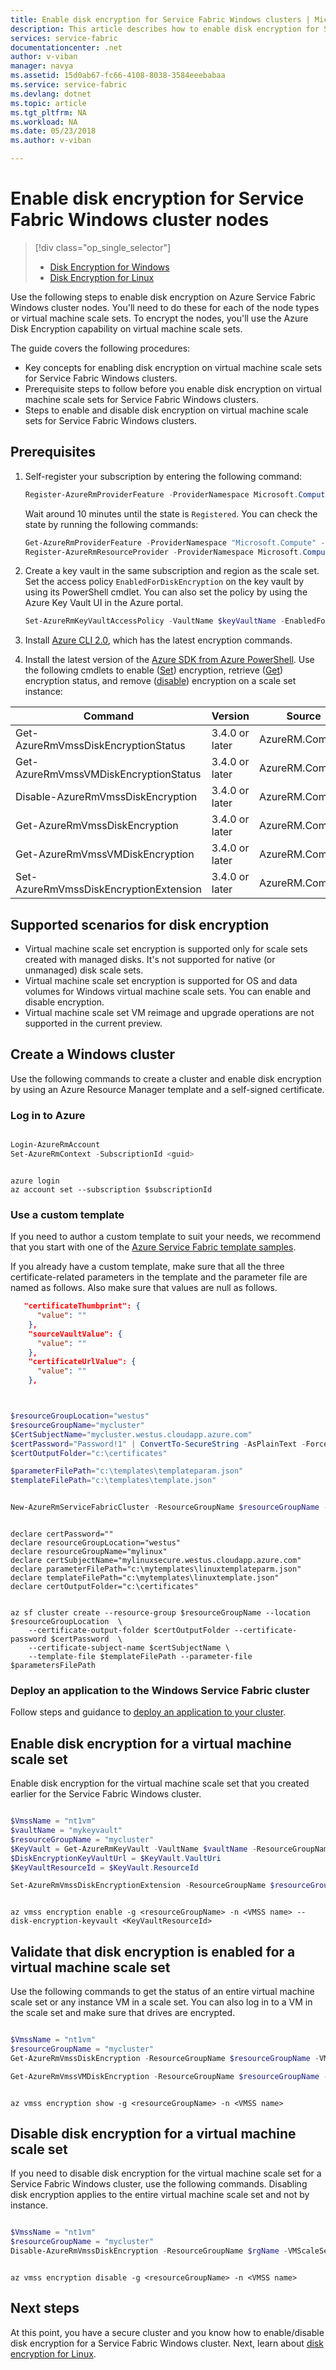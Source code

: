 ```yaml
---
title: Enable disk encryption for Service Fabric Windows clusters | Microsoft Docs
description: This article describes how to enable disk encryption for Service Fabric cluster nodes in Azure by using Azure Resource Manager and Azure Key Vault.
services: service-fabric
documentationcenter: .net
author: v-viban
manager: navya
ms.assetid: 15d0ab67-fc66-4108-8038-3584eeebabaa
ms.service: service-fabric
ms.devlang: dotnet
ms.topic: article
ms.tgt_pltfrm: NA
ms.workload: NA
ms.date: 05/23/2018
ms.author: v-viban

---
```

# Enable disk encryption for Service Fabric Windows cluster nodes 
> [!div class="op_single_selector"]
> * [Disk Encryption for Windows](service-fabric-enable-azure-disk-encryption-windows.md)
> * [Disk Encryption for Linux](service-fabric-enable-azure-disk-encryption-linux.md)
>
>

Use the following steps to enable disk encryption on Azure Service Fabric Windows cluster nodes. You'll need to do these for each of the node types or virtual machine scale sets. To encrypt the nodes, you'll use the Azure Disk Encryption capability on virtual machine scale sets.

The guide covers the following procedures:

* Key concepts for enabling disk encryption on virtual machine scale sets for Service Fabric Windows clusters.
* Prerequisite steps to follow before you enable disk encryption on virtual machine scale sets for Service Fabric Windows clusters.
* Steps to enable and disable disk encryption on virtual machine scale sets for Service Fabric Windows clusters.


## Prerequisites
1. Self-register your subscription by entering the following command:

   ```PowerShell
   Register-AzureRmProviderFeature -ProviderNamespace Microsoft.Compute -FeatureName "UnifiedDiskEncryption"
   ```
   
   Wait around 10 minutes until the state is `Registered`. You can check the state by running the following commands:

   ```PowerShell
   Get-AzureRmProviderFeature -ProviderNamespace "Microsoft.Compute" -FeatureName "UnifiedDiskEncryption"
   Register-AzureRmResourceProvider -ProviderNamespace Microsoft.Compute
   ```

2. Create a key vault in the same subscription and region as the scale set. Set the access policy `EnabledForDiskEncryption` on the key vault by using its PowerShell cmdlet. You can also set the policy by using the Azure Key Vault UI in the Azure portal.

   ```PowerShell
   Set-AzureRmKeyVaultAccessPolicy -VaultName $keyVaultName -EnabledForDiskEncryption
   ```

3. Install [Azure CLI 2.0](https://docs.microsoft.com/en-us/cli/azure/install-azure-cli?view=azure-cli-latest), which has the latest encryption commands.

4. Install the latest version of the [Azure SDK from Azure PowerShell](https://github.com/Azure/azure-powershell/releases). Use the following cmdlets to enable ([Set](https://docs.microsoft.com/en-us/powershell/module/azurerm.compute/set-azurermvmssdiskencryptionextension?view=azurermps-4.4.1)) encryption, retrieve ([Get](https://docs.microsoft.com/en-us/powershell/module/azurerm.compute/get-azurermvmssvmdiskencryption?view=azurermps-4.4.1)) encryption status, and remove ([disable](https://docs.microsoft.com/en-us/powershell/module/azurerm.compute/disable-azurermvmssdiskencryption?view=azurermps-4.4.1)) encryption on a scale set instance:

| Command | Version |  Source  |
| ------------- |-------------| ------------|
| Get-AzureRmVmssDiskEncryptionStatus   | 3.4.0 or later | AzureRM.Compute |
| Get-AzureRmVmssVMDiskEncryptionStatus   | 3.4.0 or later | AzureRM.Compute |
| Disable-AzureRmVmssDiskEncryption   | 3.4.0 or later | AzureRM.Compute |
| Get-AzureRmVmssDiskEncryption   | 3.4.0 or later | AzureRM.Compute |
| Get-AzureRmVmssVMDiskEncryption   | 3.4.0 or later | AzureRM.Compute |
| Set-AzureRmVmssDiskEncryptionExtension   | 3.4.0 or later | AzureRM.Compute |


## Supported scenarios for disk encryption
* Virtual machine scale set encryption is supported only for scale sets created with managed disks. It's not supported for native (or unmanaged) disk scale sets.
* Virtual machine scale set encryption is supported for OS and data volumes for Windows virtual machine scale sets. You can enable and disable encryption.
* Virtual machine scale set VM reimage and upgrade operations are not supported in the current preview.


## Create a Windows cluster

Use the following commands to create a cluster and enable disk encryption by using an Azure Resource Manager template and a self-signed certificate.

### Log in to Azure 

```PowerShell

Login-AzureRmAccount
Set-AzureRmContext -SubscriptionId <guid>

```

```CLI

azure login
az account set --subscription $subscriptionId

```

### Use a custom template 

If you need to author a custom template to suit your needs, we recommend that you start with one of the [Azure Service Fabric template samples](https://github.com/Azure-Samples/service-fabric-cluster-templates/tree/master).

If you already have a custom template, make sure that all the three certificate-related parameters in the template and the parameter file are named as follows. Also make sure that values are null as follows.

```JSON
   "certificateThumbprint": {
      "value": ""
    },
    "sourceVaultValue": {
      "value": ""
    },
    "certificateUrlValue": {
      "value": ""
    },
```


```PowerShell


$resourceGroupLocation="westus"
$resourceGroupName="mycluster"
$CertSubjectName="mycluster.westus.cloudapp.azure.com"
$certPassword="Password!1" | ConvertTo-SecureString -AsPlainText -Force 
$certOutputFolder="c:\certificates"

$parameterFilePath="c:\templates\templateparam.json"
$templateFilePath="c:\templates\template.json"


New-AzureRmServiceFabricCluster -ResourceGroupName $resourceGroupName -CertificateOutputFolder $certOutputFolder -CertificatePassword $certpassword -CertificateSubjectName $CertSubjectName -TemplateFile $templateFilePath -ParameterFile $parameterFilePath 

```


```CLI

declare certPassword=""
declare resourceGroupLocation="westus"
declare resourceGroupName="mylinux"
declare certSubjectName="mylinuxsecure.westus.cloudapp.azure.com"
declare parameterFilePath="c:\mytemplates\linuxtemplateparm.json"
declare templateFilePath="c:\mytemplates\linuxtemplate.json"
declare certOutputFolder="c:\certificates"


az sf cluster create --resource-group $resourceGroupName --location $resourceGroupLocation  \
	--certificate-output-folder $certOutputFolder --certificate-password $certPassword  \
	--certificate-subject-name $certSubjectName \
    --template-file $templateFilePath --parameter-file $parametersFilePath

```

### Deploy an application to the Windows Service Fabric cluster
Follow steps and guidance to [deploy an application to your cluster](https://docs.microsoft.com/en-us/azure/service-fabric/service-fabric-deploy-remove-applications).


## Enable disk encryption for a virtual machine scale set
Enable disk encryption for the virtual machine scale set that you created earlier for the Service Fabric Windows cluster.
 
```PowerShell

$VmssName = "nt1vm"
$vaultName = "mykeyvault"
$resourceGroupName = "mycluster"
$KeyVault = Get-AzureRmKeyVault -VaultName $vaultName -ResourceGroupName $rgName
$DiskEncryptionKeyVaultUrl = $KeyVault.VaultUri
$KeyVaultResourceId = $KeyVault.ResourceId

Set-AzureRmVmssDiskEncryptionExtension -ResourceGroupName $resourceGroupName -VMScaleSetName $VmssName -DiskEncryptionKeyVaultUrl $DiskEncryptionKeyVaultUrl -DiskEncryptionKeyVaultId $KeyVaultResourceId -VolumeType All

```

```CLI

az vmss encryption enable -g <resourceGroupName> -n <VMSS name> --disk-encryption-keyvault <KeyVaultResourceId>

```


## Validate that disk encryption is enabled for a virtual machine scale set
Use the following commands to get the status of an entire virtual machine scale set or any instance VM in a scale set. You can also log in to a VM in the scale set and make sure that drives are encrypted.

```PowerShell

$VmssName = "nt1vm"
$resourceGroupName = "mycluster"
Get-AzureRmVmssDiskEncryption -ResourceGroupName $resourceGroupName -VMScaleSetName $VmssName

Get-AzureRmVmssVMDiskEncryption -ResourceGroupName $resourceGroupName -VMScaleSetName $VmssName -InstanceId "0"

```

```CLI

az vmss encryption show -g <resourceGroupName> -n <VMSS name>

```


## Disable disk encryption for a virtual machine scale set 
If you need to disable disk encryption for the virtual machine scale set for a Service Fabric Windows cluster, use the following commands. Disabling disk encryption applies to the entire virtual machine scale set and not by instance. 


```PowerShell

$VmssName = "nt1vm"
$resourceGroupName = "mycluster"
Disable-AzureRmVmssDiskEncryption -ResourceGroupName $rgName -VMScaleSetName $VmssName

```

```CLI

az vmss encryption disable -g <resourceGroupName> -n <VMSS name>

```


## Next steps
At this point, you have a secure cluster and you know how to enable/disable disk encryption for a Service Fabric Windows cluster. Next, learn about [disk encryption for Linux](service-fabric-enable-azure-disk-encryption-linux.md). 


